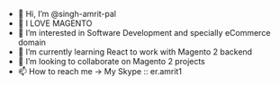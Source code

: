 - 👋 Hi, I’m @singh-amrit-pal
- 💞️ I LOVE MAGENTO
- 👀 I’m interested in Software Development and specially eCommerce domain
- 🌱 I’m currently learning React to work with Magento 2 backend
- 💞️ I’m looking to collaborate on Magento 2 projects
- 📫 How to reach me -> My Skype :: er.amrit1

